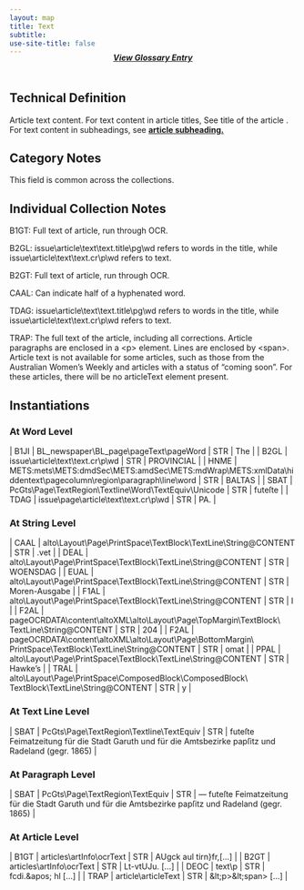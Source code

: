 ```yaml
---
layout: map
title: Text
subtitle:  
use-site-title: false
---
```

<h4 style="text-align:center;font-style:italic;margin-top:-20px;margin-bottom:50px;"><a href="../../glossary/text">View Glossary Entry</a></h4>

## Technical Definition

Article text content. For text content in article titles, See title of
the article . For text content in subheadings, see [**article subheading.**](../article-subheading)

## Category Notes

This field is common across the collections.

## Individual Collection Notes

B1GT: Full text of article, run through OCR.

B2GL: issue\\article\\text\\text.title\\pg\\wd refers to words in the
title, while issue\\article\\text\\text.cr\\p\\wd refers to text. 

B2GT: Full text of article, run through OCR.

CAAL: Can indicate half of a hyphenated word. 

TDAG: issue\\article\\text\\text.title\\pg\\wd refers to words in the
title, while issue\\article\\text\\text.cr\\p\\wd refers to text.

TRAP: The full text of the article, including all corrections. Article
paragraphs are enclosed in a \<p\> element. Lines are enclosed by
\<span\>. Article text is not available for some articles, such as those
from the Australian Women’s Weekly and articles with a status of “coming
soon”. For these articles, there will be no articleText element present.

## Instantiations

### At Word Level  

| B1JI  |  BL\_newspaper\\BL\_page\\pageText\\pageWord  | STR | The  |
| B2GL  |  issue\\article\\text\\text.cr\\p\\wd  | STR | PROVINCIAL |
| HNME  |  METS:mets\\METS:dmdSec\\METS:amdSec\\METS:mdWrap\\METS:xmlData\\hiddentext\\pagecolumn\\region\\paragraph\\line\\word | STR | BALTAS  |
| SBAT  |  PcGts\\Page\\TextRegion\\Textline\\Word\\TextEquiv\\Unicode  | STR | futeſte  |
| TDAG  |  issue\\page\\article\\text\\text.cr\\p\\wd  | STR | PA.  |

### At String Level  

| CAAL  |  alto\\Layout\\Page\\PrintSpace\\TextBlock\\TextLine\\String@CONTENT  | STR | .vet  |
| DEAL  |  alto\\Layout\\Page\\PrintSpace\\TextBlock\\TextLine\\String@CONTENT  | STR | WOENSDAG  |
| EUAL  |  alto\\Layout\\Page\\PrintSpace\\TextBlock\\TextLine\\String@CONTENT  | STR | Moren-Ausgabe |
| F1AL  |  alto\\Layout\\Page\\PrintSpace\\TextBlock\\TextLine\\String@CONTENT  | STR | I  |
| F2AL  |  pageOCRDATA\\content\\altoXML\\alto\\Layout\\Page\\TopMargin\\TextBlock\\ TextLine\\String@CONTENT  | STR | 204  |
| F2AL  |  pageOCRDATA\\content\\altoXML\\alto\\Layout\\Page\\BottomMargin\\ PrintSpace\\TextBlock\\TextLine\\String@CONTENT | STR | omat  |
| PPAL  |  alto\\Layout\\Page\\PrintSpace\\TextBlock\\TextLine\\String@CONTENT  | STR | Hawke’s  |
| TRAL  |  alto\\Layout\\Page\\PrintSpace\\ComposedBlock\\ComposedBlock\\ TextBlock\\TextLine\\String@CONTENT  | STR | y  |

### At Text Line Level 

| SBAT  |  PcGts\\Page\\TextRegion\\Textline\\TextEquiv | STR | futeſte Feimatzeitung für die Stadt Garuth und für die Amtsbezirke papſitz und Radeland (gegr. 1865) |

### At Paragraph Level  

| SBAT  |  PcGts\\Page\\TextRegion\\TextEquiv | STR | — futeſte Feimatzeitung für die Stadt Garuth und für die Amtsbezirke papſitz und Radeland (gegr. 1865) |

### At Article Level  

| B1GT  |  articles\\artInfo\\ocrText | STR | AUgck aul tirn}fr,\[…\]  |
| B2GT  |  articles\\artInfo\\ocrText | STR | Lt-vtUJu. \[…\]  |
| DEOC  |  text\\p  | STR | fcdi.\&apos; hl \[…\]  |
| TRAP  |  article\\articleText  | STR | \&lt;p\>\&lt;span\> \[…\] |


